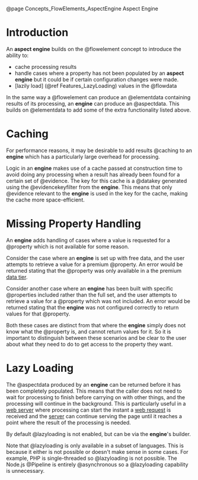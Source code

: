 @page Concepts_FlowElements_AspectEngine Aspect Engine

# Introduction

An **aspect engine** builds on the @flowelement concept to introduce the ability to:
* cache processing results
* handle cases where a property has not been populated by an **aspect engine** but it could be if certain configuration 
changes were made.
* [lazily load] (@ref Features_LazyLoading) values in the @flowdata

In the same way a @flowelement can produce an @elementdata containing results of its processing, an 
**engine** can produce an @aspectdata. This builds on @elementdata to add some of the extra functionality
listed above.


# Caching

For performance reasons, it may be desirable to add results @caching to an **engine** which has a particularly large overhead for 
processing.

Logic in an **engine** makes use of a cache passed at construction time to avoid doing any processing when a result has already been found
for a certain set of @evidence. The key for this cache is a @datakey generated using the @evidencekeyfilter from the **engine**.
This means that only @evidence relevant to the **engine** is used in the key for the cache, making the cache more space-efficient.


# Missing Property Handling

An **engine** adds handling of cases where a value is requested for a @property which is not available for some reason.

Consider the case where an **engine** is set up with free data, and the user attempts to retrieve a value for a premium @property.
An error would be returned stating that the @property was only available in a the premium [data tier](@term{DataTier}).

Consider another case where an **engine** has been built with specific @properties included rather than the full set, and the user
attempts to retrieve a value for a @property which was not included. An error would be returned stating that the **engine** was not
configured correctly to return values for that @property.

Both these cases are distinct from that where the **engine** simply does not know what the @property is, and cannot return values
for it. So it is important to distinguish between these scenarios and be clear to the user about what they need to do to get 
access to the property they want.


# Lazy Loading

The @aspectdata produced by an **engine** can be returned before it has been completely populated. This means that the caller does not
need to wait for processing to finish before carrying on with other things, and the processing will continue in the background. This is
particularly useful in a [web server](@term{WebServer}) where processing can start the instant a [web request](@term{WebRequest}) is
received and the [server](@term{WebServer}) can continue serving the page until it reaches a point where the result of the processing
is needed.

By default @lazyloading is not enabled, but can be via the **engine**'s builder.

Note that @lazyloading is only available in a subset of languages. This is because it either is not possible or doesn't make sense
in some cases.
For example, PHP is single-threaded so @lazyloading is not possible.
The Node.js @Pipeline is entirely @asynchronous so a @lazyloading capability is unnecessary.
